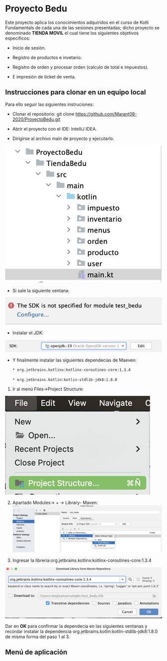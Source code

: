# Proyecto Bedu

Este proyecto aplica los conocimientos adquiridos en el curso de Kotli Fundamentals de cada una de las sesiones presentadas; dicho proyecto se denominado **TIENDA MOVIL** el cual tiene los siguientes objetivos especificos:

* Inicio de sesión.

* Registro de productos e invetario.

* Registro de orden y procesar orden (calculo de total e impuestos).

* E impresión de ticket de venta.


## Instrucciones para clonar en un equipo local

Para ello seguir las siguientes instruciones:

* Clonar el repositorio: git clone https://github.com/Marant08-2020/ProyectoBedu.git

* Abrir el proyecto con el IDE: IntelliJ IDEA.

* Dirigirse al archivo main de proyecto y ejecutarlo.

![](https://github.com/Marant08-2020/ProyectoBedu/blob/main/Screenshot%202023-04-01%20at%2019.27.07.png) 

* Si sale la siguiente ventana:

![](https://github.com/Marant08-2020/ProyectoBedu/blob/main/Screenshot%202023-04-01%20at%2019.41.44.png)

* Instalar el JDK:

![](https://github.com/Marant08-2020/ProyectoBedu/blob/main/Screenshot%202023-04-01%20at%2019.45.53.png)

* Y finalmente instalar las siguientes dependecias de Maeven:

      * org.jetbrains.kotlinx:kotlinx-coroutines-core:1.3.4
      
      * org.jetbrains.kotlin:kotlin-stdlib-jdk8:1.8.0

1. Ir al menú Files->Project Structure:

![](https://github.com/Marant08-2020/ProyectoBedu/blob/main/Screenshot%202023-04-01%20at%2019.48.04.png)

2. Apartado Modules-> + -> Library- Maven:
![](https://github.com/Marant08-2020/ProyectoBedu/blob/main/Screenshot%202023-04-01%20at%2019.51.31.png)

3. Ingresar la libreria:org.jetbrains.kotlinx:kotlinx-coroutines-core:1.3.4 

![](https://github.com/Marant08-2020/ProyectoBedu/blob/main/Screenshot%202023-04-01%20at%2019.54.10.png)

Dar en **OK** para confirmar la dependecia en las siguientes ventanas y recordar instalar la  dependencia org.jetbrains.kotlin:kotlin-stdlib-jdk8:1.8.0
de misma forma del paso 1 al 3.

## Menú de aplicación

![]()








